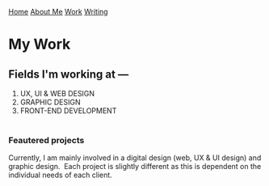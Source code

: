 [Home](index.md) [About Me](./about.md) [Work](./work/index.md) [Writing](./writing/index.md)

# My Work

## Fields I'm working at —

01. UX, UI & WEB DESIGN
02. GRAPHIC DESIGN
03. FRONT-END DEVELOPMENT 
<br></br>
### Feautered projects
Currently, I am mainly involved in a digital design (web, UX & UI design) and graphic design.  Each project is slightly different as this is dependent on the individual needs of each client.
